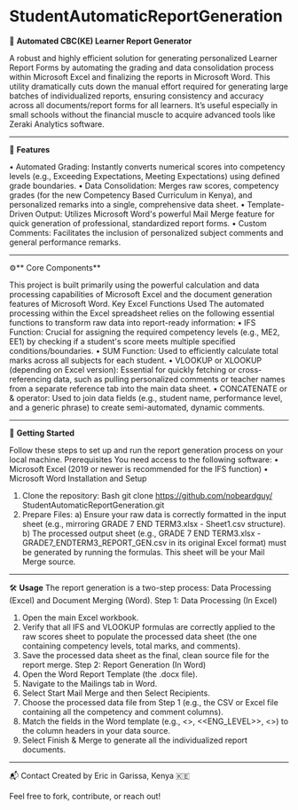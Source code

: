 # StudentAutomaticReportGeneration
📝 **Automated CBC(KE) Learner Report Generator**

A robust and highly efficient solution for generating personalized Learner Report Forms by automating the grading and data consolidation process within Microsoft Excel and finalizing the reports in Microsoft Word.
This utility dramatically cuts down the manual effort required for generating large batches of individualized reports, ensuring consistency and accuracy across all documents/report forms for all learners. It’s useful especially in small schools without the financial muscle to acquire advanced tools like Zeraki Analytics software.
________________________________________
🌟 **Features**

•	Automated Grading: Instantly converts numerical scores into competency levels (e.g., Exceeding Expectations, Meeting Expectations) using defined grade boundaries.
•	Data Consolidation: Merges raw scores, competency grades (for the new Competency Based Curriculum in Kenya), and personalized remarks into a single, comprehensive data sheet.
•	Template-Driven Output: Utilizes Microsoft Word's powerful Mail Merge feature for quick generation of professional, standardized report forms.
•	Custom Comments: Facilitates the inclusion of personalized subject comments and general performance remarks.
________________________________________
⚙️** Core Components**

This project is built primarily using the powerful calculation and data processing capabilities of Microsoft Excel and the document generation features of Microsoft Word.
Key Excel Functions Used
The automated processing within the Excel spreadsheet relies on the following essential functions to transform raw data into report-ready information:
•	IFS Function: Crucial for assigning the required competency levels (e.g., ME2, EE1) by checking if a student's score meets multiple specified conditions/boundaries.
•	SUM Function: Used to efficiently calculate total marks across all subjects for each student.
•	VLOOKUP or XLOOKUP (depending on Excel version): Essential for quickly fetching or cross-referencing data, such as pulling personalized comments or teacher names from a separate reference tab into the main data sheet.
•	CONCATENATE or & operator: Used to join data fields (e.g., student name, performance level, and a generic phrase) to create semi-automated, dynamic comments.
________________________________________
🚀 **Getting Started**

Follow these steps to set up and run the report generation process on your local machine.
Prerequisites
You need access to the following software:
•	Microsoft Excel (2019 or newer is recommended for the IFS function)
•	Microsoft Word
Installation and Setup
1.	Clone the repository:
Bash
git clone https://github.com/nobeardguy/ StudentAutomaticReportGeneration.git
2.	Prepare Files:
 a)	Ensure your raw data is correctly formatted in the input sheet (e.g., mirroring GRADE 7 END TERM3.xlsx - Sheet1.csv structure).
b)	The processed output sheet (e.g., GRADE 7 END TERM3.xlsx - GRADE7_ENDTERM3_REPORT_GEN.csv in its original Excel format) must be generated by running the formulas. This sheet will be your Mail Merge source.
________________________________________
🛠 **Usage**
The report generation is a two-step process: Data Processing (Excel) and Document Merging (Word).
Step 1: Data Processing (In Excel)
1.	Open the main Excel workbook.
2.	Verify that all IFS and VLOOKUP formulas are correctly applied to the raw scores sheet to populate the processed data sheet (the one containing competency levels, total marks, and comments).
3.	Save the processed data sheet as the final, clean source file for the report merge.
Step 2: Report Generation (In Word)
1.	Open the Word Report Template (the .docx file).
2.	Navigate to the Mailings tab in Word.
3.	Select Start Mail Merge and then Select Recipients.
4.	Choose the processed data file from Step 1 (e.g., the CSV or Excel file containing all the competency and comment columns).
5.	Match the fields in the Word template (e.g., <<NAME>>, <<ENG_LEVEL>>, <<TOTAL>>) to the column headers in your data source.
6.	Select Finish & Merge to generate all the individualized report documents.
________________________________________
📬 Contact
Created by Eric in Garissa, Kenya 🇰🇪

Feel free to fork, contribute, or reach out!



